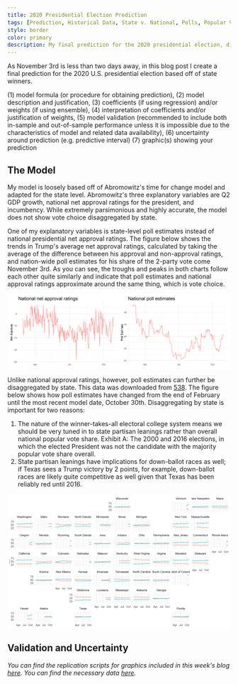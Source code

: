 ```yaml
---
title: 2020 Presidential Election Prediction
tags: [Prediction, Historical Data, State v. National, Polls, Popular Vote]
style: border
color: primary
description: My final prediction for the 2020 presidential election, disaggregated by state 2-party vote share.
---
```


As November 3rd is less than two days away, in this blog post I create a final prediction for the 2020 U.S. presidential election based off of state winners.

(1) model formula (or procedure for obtaining prediction), 
(2) model description and justification, 
(3) coefficients (if using regression) and/or weights (if using ensemble), 
(4) interpretation of coefficients and/or justification of weights, 
(5) model validation (recommended to include both in-sample and out-of-sample performance unless it is impossible due to the characteristics of model and related data availability), 
(6) uncertainty around prediction (e.g. predictive interval)
(7) graphic(s) showing your prediction

## The Model

My model is loosely based off of Abromowitz's time for change model and adapted for the state level. Abromowitz's three explanatory variables are Q2 GDP growth, national net approval ratings for the president, and incumbency. While extremely parsimonious and highly accurate, the model does not show vote choice disaggregated by state. 

One of my explanatory variables is state-level poll estimates instead of national presidential net approval ratings. The figure below shows the trends in Trump's average net approval ratings, calculated by taking the average of the difference between his approval and non-approval ratings, and nation-wide poll estimates for his share of the 2-party vote come November 3rd. As you can see, the troughs and peaks in both charts follow each other quite similarly and indicate that poll estimates and national approval ratings approximate around the same thing, which is vote choice.

![](../figures/approval_polls.png)

Unlike national approval ratings, however, poll estimates can further be disaggregated by state. This data was downloaded from [538](https://projects.fivethirtyeight.com/2020-election-forecast/). The figure below shows how poll estimates have changed from the end of February until the most recent model date, October 30th. Disaggregating by state is important for two reasons:
1) The nature of the winner-takes-all electoral college system means we should be very tuned in to state partisan leanings rather than overall national popular vote share. Exhibit A: The 2000 and 2016 elections, in which the elected President was not the candidate with the majority popular vote share overall.
2) State partisan leanings have implications for down-ballot races as well; if Texas sees a Trump victory by 2 points, for example, down-ballot races are likely quite competitive as well given that Texas has been reliably red until 2016.

![](../figures/pollavgstate.png)
## Validation and Uncertainty


*You can find the replication scripts for graphics included in this week's blog [here](https://github.com/caievelyn/election-analytics/blob/master/scripts/2020_11_01_script.R). You can find the necessary data [here](https://github.com/caievelyn/election-analytics/tree/master/data).*
